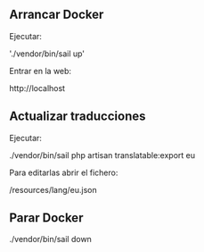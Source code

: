 <h2>Arrancar Docker</h2>
<p>Ejecutar:</p>

'./vendor/bin/sail up'


<p>Entrar en la web:</p>
http://localhost

<h2>Actualizar traducciones</h2>
<p>Ejecutar:</p>

./vendor/bin/sail php artisan translatable:export eu


<p>Para editarlas abrir el fichero:</p>

/resources/lang/eu.json


<h2>Parar Docker</h2>

./vendor/bin/sail down 
